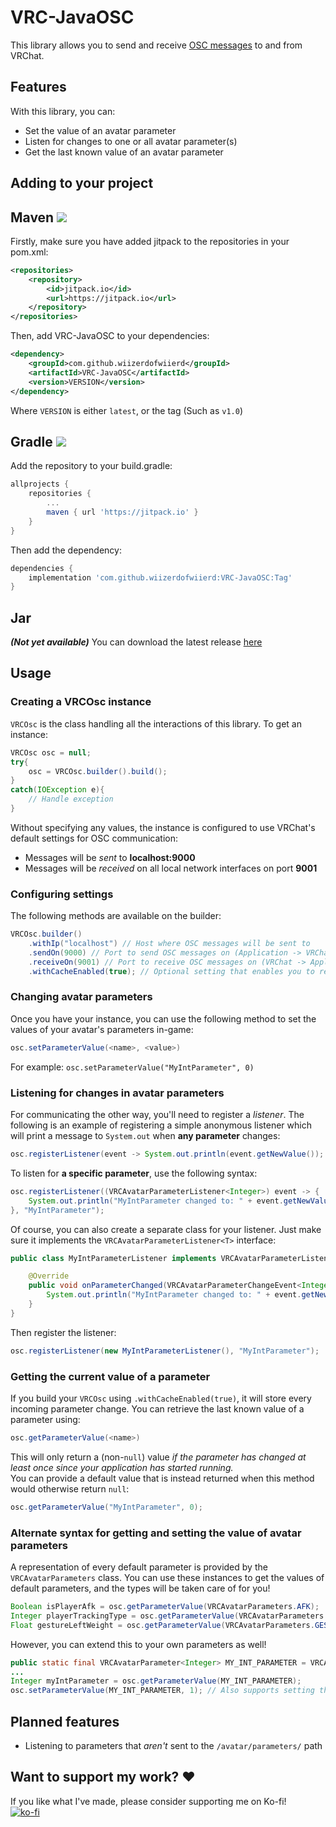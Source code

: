 # VRC-JavaOSC

This library allows you to send and receive [OSC messages](https://docs.vrchat.com/docs/osc-overview) to and from VRChat.

## Features
With this library, you can:
- Set the value of an avatar parameter
- Listen for changes to one or all avatar parameter(s)
- Get the last known value of an avatar parameter

## Adding to your project
## Maven [![](https://jitpack.io/v/wiizerdofwiierd/VRC-JavaOSC.svg)](https://jitpack.io/#wiizerdofwiierd/VRC-JavaOSC)
Firstly, make sure you have added jitpack to the repositories in your pom.xml:
```xml
<repositories>
    <repository>
        <id>jitpack.io</id>
        <url>https://jitpack.io</url>
    </repository>
</repositories>
```

Then, add VRC-JavaOSC to your dependencies:
```xml
<dependency>
    <groupId>com.github.wiizerdofwiierd</groupId>
    <artifactId>VRC-JavaOSC</artifactId>
    <version>VERSION</version>
</dependency>
```
Where `VERSION` is either `latest`, or the tag (Such as `v1.0`)

## Gradle [![](https://jitpack.io/v/wiizerdofwiierd/VRC-JavaOSC.svg)](https://jitpack.io/#wiizerdofwiierd/VRC-JavaOSC)
Add the repository to your build.gradle:
```gradle
allprojects {
    repositories {
        ...
        maven { url 'https://jitpack.io' }
    }
}
```
Then add the dependency:
```gradle
dependencies {
    implementation 'com.github.wiizerdofwiierd:VRC-JavaOSC:Tag'
}
```

## Jar
***(Not yet available)***
You can download the latest release [here](https://github.com/wiizerdofwiierd/VRC-JavaOSC/releases/latest) 

## Usage
### Creating a VRCOsc instance
`VRCOsc` is the class handling all the interactions of this library. To get an instance:
```Java
VRCOsc osc = null;
try{
    osc = VRCOsc.builder().build();
}
catch(IOException e){
    // Handle exception
}
```
Without specifying any values, the instance is configured to use VRChat's default settings for OSC communication:
- Messages will be *sent* to **localhost:9000**
- Messages will be *received* on all local network interfaces on port **9001**

### Configuring settings
The following methods are available on the builder:
```Java
VRCOsc.builder()
    .withIp("localhost") // Host where OSC messages will be sent to
    .sendOn(9000) // Port to send OSC messages on (Application -> VRChat)
    .receiveOn(9001) // Port to receive OSC messages on (VRChat -> Application)
    .withCacheEnabled(true); // Optional setting that enables you to retrieve the last known value of any parameter
```

### Changing avatar parameters
Once you have your instance, you can use the following method to set the values of your avatar's parameters in-game:
```Java
osc.setParameterValue(<name>, <value>)
```
For example: `osc.setParameterValue("MyIntParameter", 0)`

### Listening for changes in avatar parameters
For communicating the other way, you'll need to register a *listener*. The following is an example of registering a 
simple anonymous listener which will print a message to `System.out` when **any parameter** changes:
```Java
osc.registerListener(event -> System.out.println(event.getNewValue());
```

To listen for **a specific parameter**, use the following syntax:
```Java
osc.registerListener((VRCAvatarParameterListener<Integer>) event -> {
    System.out.println("MyIntParameter changed to: " + event.getNewValue());
}, "MyIntParameter");
```
Of course, you can also create a separate class for your listener. Just make sure it implements the 
`VRCAvatarParameterListener<T>` interface:
```Java
public class MyIntParameterListener implements VRCAvatarParameterListener<Integer>{

    @Override
    public void onParameterChanged(VRCAvatarParameterChangeEvent<Integer> event){
        System.out.println("MyIntParameter changed to: " + event.getNewValue());
    }
}
```
Then register the listener:
```Java
osc.registerListener(new MyIntParameterListener(), "MyIntParameter");
```

### Getting the current value of a parameter
If you build your `VRCOsc` using `.withCacheEnabled(true)`, it will store every incoming parameter change. You can
retrieve the last known value of a parameter using:
```Java
osc.getParameterValue(<name>)
```
This will only return a (non-`null`) value *if the parameter has changed at least once since your application has started running.*  
You can provide a default value that is instead returned when this method would otherwise return `null`:
```Java
osc.getParameterValue("MyIntParameter", 0);
```

### Alternate syntax for getting and setting the value of avatar parameters
A representation of every default parameter is provided by the `VRCAvatarParameters` class. You can use these instances
to get the values of default parameters, and the types will be taken care of for you!
```Java
Boolean isPlayerAfk = osc.getParameterValue(VRCAvatarParameters.AFK);
Integer playerTrackingType = osc.getParameterValue(VRCAvatarParameters.TRACKING_TYPE);
Float gestureLeftWeight = osc.getParameterValue(VRCAvatarParameters.GESTURE_LEFT_WEIGHT);
```
However, you can extend this to your own parameters as well!
```Java
public static final VRCAvatarParameter<Integer> MY_INT_PARAMETER = VRCAvatarParameters.create("MyIntParameter");
...
Integer myIntParameter = osc.getParameterValue(MY_INT_PARAMETER);
osc.setParameterValue(MY_INT_PARAMETER, 1); // Also supports setting the value
```

## Planned features
- Listening to parameters that *aren't* sent to the `/avatar/parameters/` path

## Want to support my work? ♥
If you like what I've made, please consider supporting me on Ko-fi!  
[![ko-fi](https://ko-fi.com/img/githubbutton_sm.svg)](https://ko-fi.com/A0A64F1MC)